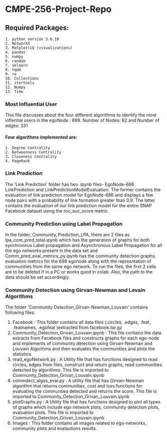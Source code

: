 # CMPE-256-Project-Repo
## Required Packages: 
    1. python version 3.6.10
    2. NetworkX
    3. Matplotlib (visualizations)
    4. pandas
    5. numpy
    6. random
    7. sklearn
    8. tqdm
    9. re
    10. Collections
    11. itertools
    12. Numpy
    13. Time
### Most Influential User
This file discusses about the four different algorithms to identify the most inflential users in the egoNode : 698.
Number of Nodes: 62 and
Number of edges: 331

#### Four algorithms implemented are:
    1. Degree Centrality
    2. Betweenness Centrality
    3. Closeness Centrality
    4. PageRank

### Link Prediction
The ‘Link Prediction’ folder has two .ipynb files- EgoNode-686 LinkPrediction and LinkPredictionModelEvaluation. The former contains the evaluation of link prediction model for EgoNode-686 and displays a few node pairs with a probability of link formation greater than 0.9. The latter contains the evaluation of our link prediction model for the entire SNAP Facebook dataset using the roc_auc_score metric.


### Community Prediction using Label Propagation

In the folder, Community_Prediction_LPA, there are 2 files as lpa_com_pred_total.ipynb which has the generation of graphs for both synchronous Label propagation and Asynchronous Label Propagation for all the ego networks present in the data set and Comm_pred_eval_metrics_py.ipynb has the community detection graphs, evaluation metrics for the 698 egonode along with the represntation of communities from the same ego network. 
To run the files, the first 2 cells are to be deleted if in a PC or works good in colab. Also, the path to the data should be set accordingly.

### Community Detection using Girvan-Newman and Lovain Algorithms

The folder 'Community Detection_Girvan-Newman_Louvain' contains following files:
1. Facebook : This folder contains all data files (.circles, .edges, .feat, .featnames, .egofeat )extracted from facebook.tar.gz 
2. Community_Detection_Grivan_Louvain.ipynb : This file contains the data extracts from Facebook files and constructs graphs for each ego-node and implements of community detection using Girvan-Newman and Louvain Algorihms and then evaluates the communities and plots the statistics.
3. read_egoNetwork.py : A Utility file that has functions designed to read circles, edges from files, construct and return graphs, read communities detected by algorithms. This file is imported to Community_Detection_Grivan_Louvain.ipynb
4. commdect_algos_eval.py : A utility file that has Girvan-Newman algorithm that returns communities, cost and loss functions for evaluating the communties detected and returns the score. This file is imported to Community_Detection_Grivan_Louvain.ipynb
5. plotGraphs.py : A Utility file that has functions designed to plot all types of graphs which include ego network plots, community detection plots, evaluation plots. This file is imported to Community_Detection_Grivan_Louvain.ipynb
6. Images : This folder contains all images related to ego-networks, community plots and evalautions results.
    
    

